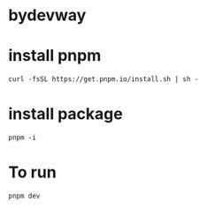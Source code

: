 # bydevway

# install pnpm
`curl -fsSL https://get.pnpm.io/install.sh | sh -`

# install package
`pnpm -i`

# To run
`pnpm dev`

